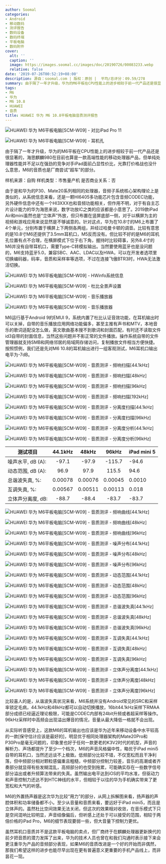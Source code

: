 ```yaml
---
author: Soomal
categories:
- Android
- 移动数码
- 测评报告
- 数码设备
- 数码终端
- 平板电脑
- 数码附件
cover:
  alt: ''
  caption: ''
  image: https://images.soomal.cc/images/doc/20190726/00083233.webp
  relative: false
date: '2019-07-26T00:52:19+08:00'
description: 源自：soomal.com | 版权：原创 |  平均/总评分：09.59/278
summary: 由于隔了一年才升级，华为的M6平板在CPU性能上的进步相较于前一代产品还是很显著的，海思麒麟980在目前也算是一款高端性能的移动处理器产品，但单纯处理器性能并不足以在强劲的竞争对手iPad面前凸显性价比，M6的音质也是厂商尝试“超车”的部分。
tags:
- M6
- 华为
- M6 10.8
- HUAWEI
- 音质
title: HUAWEI 华为 M6 10.8平板电脑音质测评报告
---
```


![HUAWEI 华为 M6平板电脑[SCM-W09] - 对比iPad Pro 11](https://images.soomal.cc/images/doc/20190717/00083084_01.webp)



![HUAWEI 华为 M6平板电脑[SCM-W09] - 耳机孔](https://images.soomal.cc/images/doc/20190717/00083097_01.webp)



由于隔了一年才升级，华为的M6平板在CPU性能上的进步相较于前一代产品还是很显著的，海思麒麟980在目前也算是一款高端性能的移动处理器产品，但单纯处理器性能并不足以在强劲的竞争对手iPad面前凸显性价比，光靠打价格战也没什么意思，M6的音质也是厂商尝试“超车”的部分。



样机来源：自购
样机类型：市售量产机
是否商业关系：否



由于是和华为的P30、Mate20系列相同的处理器，音频子系统核心架构理论上是类似的，从系统信息来看，还是一颗HI6405多功能芯片包含音频CODEC功能，另外硬件信息中还有一个HI3XXX也和音频功能相关，但作用不明，对于有自主芯片设计能力的华为海思来说，数字功放IC之类的应该都是小意思了。2019款iPad Air和mini虽然也是“立体声”外放，但只布置在竖屏底部一侧，对于以横屏为主的视频和游戏应用来说显然是不够诚意的。针对这点，华为在10.8寸的M6上布置了4个单元，分别布置于横屏上下两侧各两组，并经过哈曼卡顿的调音。比较有意思的是10.8寸M6还提供了3.5mm耳机口，M5反而没有。但比较不好的是M6的耳机孔位置有点不合理，在横屏模式下位于右下角，握持时比较碍事，另外8.4寸的M6并没有自带耳机口，需要Type-C转模拟输出。当然要使用蓝牙也是没问题的，M6支持蓝牙5.0，兼容SBC、AAC、LDAC以及HWA，可以在开发者选项里切换编码器，码率，音质和采样率等选项，不过在连接飞傲BTR3时，HWA无法激活切换。



![HUAWEI 华为 M6平板电脑[SCM-W09] - HWinfo系统信息](https://images.soomal.cc/images/doc/20190725/00083229_01.webp)



![HUAWEI 华为 M6平板电脑[SCM-W09] - 杜比全景声设置](https://images.soomal.cc/images/doc/20190725/00083230_01.webp)



![HUAWEI 华为 M6平板电脑[SCM-W09] - 音乐播放器](https://images.soomal.cc/images/doc/20190725/00083231_01.webp)



![HUAWEI 华为 M6平板电脑[SCM-W09] - 音乐播放器](https://images.soomal.cc/images/doc/20190725/00083232_01.webp)



M6运行基于Android 9的EMUI 9，系统内置了杜比认证音效功能，在耳机输出时可以关掉，自带的音乐播放应用网络功能偏多，甚至主推有声书和MTV，本地音乐的歌词适配没怎么做，英文歌曲基本搜不到歌词和封面匹配，有时还不读取文件id3自带的封面信息，当然这些问题并不影正常的文件播放。操作系统自带的文件管理器就支持SMB和网络邻居的局域网存储访问，复制播放文件相当方便快捷。按照惯例，我们还是先对M6 10.8的耳机输出进行一组客观测试，M6耳机口输出电平为-7dB。



![HUAWEI 华为 M6平板电脑[SCM-W09] - 音质测评 - 频响扫描[44.1kHz]](https://images.soomal.cc/images/doc/20190725/00083203_01.webp)



![HUAWEI 华为 M6平板电脑[SCM-W09] - 音质测评 - 频响扫描[48kHz]](https://images.soomal.cc/images/doc/20190725/00083204_01.webp)



![HUAWEI 华为 M6平板电脑[SCM-W09] - 音质测评 - 频响扫描[96kHz]](https://images.soomal.cc/images/doc/20190725/00083205_01.webp)



![HUAWEI 华为 M6平板电脑[SCM-W09] - 音质测评 - 频响扫描[192kHz]](https://images.soomal.cc/images/doc/20190725/00083206_01.webp)



![HUAWEI 华为 M6平板电脑[SCM-W09] - 音质测评 - 分离度扫描[44.1kHz]](https://images.soomal.cc/images/doc/20190725/00083207_01.webp)



![HUAWEI 华为 M6平板电脑[SCM-W09] - 音质测评 - 分离度扫描[96kHz]](https://images.soomal.cc/images/doc/20190725/00083208_01.webp)



![HUAWEI 华为 M6平板电脑[SCM-W09] - 音质测评 - 分离度分析[44.1kHz]](https://images.soomal.cc/images/doc/20190725/00083209_01.webp)



![HUAWEI 华为 M6平板电脑[SCM-W09] - 音质测评 - 分离度分析[96kHz]](https://images.soomal.cc/images/doc/20190725/00083210_01.webp)



| 测试项目 | 44.1kHz | 48kHz | 96kHz | iPad mini 5 |
| --- | :---: | :---: | :---: | --- |
| 噪声水平, dB (A): | -97.1 | -97.9 | -115.7 | -94.6 |
| 动态范围, dB (A): | 96.9 | 97.9 | 115.5 | 94.6 |
| 总谐波失真, %: | 0.00078 | 0.00076 | 0.00045 | 0.0010 |
| 互调失真, %: | 0.00567 | 0.00511 | 0.00113 | 0.018 |
| 立体声分离度, dB: | -88.7 | -88.4 | -83.7 | -83.7 |



![HUAWEI 华为 M6平板电脑[SCM-W09] - 音质测评 - 频响曲线[44.1kHz]](https://images.soomal.cc/images/doc/20190725/00083211_01.webp)



![HUAWEI 华为 M6平板电脑[SCM-W09] - 音质测评 - 频响曲线[48kHz]](https://images.soomal.cc/images/doc/20190725/00083212_01.webp)



![HUAWEI 华为 M6平板电脑[SCM-W09] - 音质测评 - 频响曲线[96kHz]](https://images.soomal.cc/images/doc/20190725/00083213_01.webp)



![HUAWEI 华为 M6平板电脑[SCM-W09] - 音质测评 - 噪声分布[44.1kHz]](https://images.soomal.cc/images/doc/20190725/00083214_01.webp)



![HUAWEI 华为 M6平板电脑[SCM-W09] - 音质测评 - 噪声分布[48kHz]](https://images.soomal.cc/images/doc/20190725/00083215_01.webp)



![HUAWEI 华为 M6平板电脑[SCM-W09] - 音质测评 - 噪声分布[96kHz]](https://images.soomal.cc/images/doc/20190725/00083216_01.webp)



![HUAWEI 华为 M6平板电脑[SCM-W09] - 音质测评 - 动态范围[44.1kHz]](https://images.soomal.cc/images/doc/20190725/00083217_01.webp)



![HUAWEI 华为 M6平板电脑[SCM-W09] - 音质测评 - 动态范围[48kHz]](https://images.soomal.cc/images/doc/20190725/00083218_01.webp)



![HUAWEI 华为 M6平板电脑[SCM-W09] - 音质测评 - 动态范围[96kHz]](https://images.soomal.cc/images/doc/20190725/00083219_01.webp)



![HUAWEI 华为 M6平板电脑[SCM-W09] - 音质测评 - 总谐波失真[44.1kHz]](https://images.soomal.cc/images/doc/20190725/00083220_01.webp)



![HUAWEI 华为 M6平板电脑[SCM-W09] - 音质测评 - 总谐波失真[48kHz]](https://images.soomal.cc/images/doc/20190725/00083221_01.webp)



![HUAWEI 华为 M6平板电脑[SCM-W09] - 音质测评 - 总谐波失真[96kHz]](https://images.soomal.cc/images/doc/20190725/00083222_01.webp)



![HUAWEI 华为 M6平板电脑[SCM-W09] - 音质测评 - 互调失真[44.1kHz]](https://images.soomal.cc/images/doc/20190725/00083223_01.webp)



![HUAWEI 华为 M6平板电脑[SCM-W09] - 音质测评 - 互调失真[48kHz]](https://images.soomal.cc/images/doc/20190725/00083224_01.webp)



![HUAWEI 华为 M6平板电脑[SCM-W09] - 音质测评 - 互调失真[96kHz]](https://images.soomal.cc/images/doc/20190725/00083225_01.webp)



![HUAWEI 华为 M6平板电脑[SCM-W09] - 音质测评 - 立体声分离度[44.1kHz]](https://images.soomal.cc/images/doc/20190725/00083226_01.webp)



![HUAWEI 华为 M6平板电脑[SCM-W09] - 音质测评 - 立体声分离度[48kHz]](https://images.soomal.cc/images/doc/20190725/00083227_01.webp)



![HUAWEI 华为 M6平板电脑[SCM-W09] - 音质测评 - 立体声分离度[96kHz]](https://images.soomal.cc/images/doc/20190725/00083228_01.webp)



比较喜人的是，从谐波失真状况来看，M6系统并没有Android常见的SRC和采样率锁定毛病，44.1kHz和48kHz都可以自动切换播放，16bit44.1kHz采样下RMAA部分成绩已经逼近理论极限，可能是CODEC内部有24bit升频或者超采样等操作。96kHz采样时中高频会出现溢出爆音的情况，音量从最大降低一格就不会出现。



从实际听音感受上，这款M6的耳机输出也应该是华为近年来移动设备中水平较高的一款[保守估计应该是最好的]，明显优于相同处理器架构的Mate20Pro和P30Pro是毫无问题的，印象里也好于任何一款更老的K3V2时代的机型，声音的解析力、声场都提升了至少一个档次，M6的声音风格偏中性，略优于iPad mini5自带的耳机口，当然还远谈不上极致。低频部分比较不错，不仅宽松而且干净利落，但中频部分相对颗粒感偏重且粗糙，中频部分控制力较差，音乐的高潮或者齐奏部分就显得有些发糊混乱，高频部分的也受到拖累，可能确实存在一些数字信号部分溢出或者升频算法带来的失真。虽然输出电平达到iOS的平均水准，但驱动力和声音控制力还达不到HTC神线的水平，但相较于以往的华为手机确实带来了更宽松和大气的听感。



M6的外置扬声器是这次华为比较“用力”的部分，从网上拆解图来看，扬声器的声腔体积和功率储备都不小。至少从音量和音质来看，要远好于iPad mini5，而且是立体声的。虽然杜比空间效果无法关闭，但这次的效果相对收敛，在音乐模式下只是空间混响比较明显，声音结像偏后，但听感上还处于可以接受的范围，相较于两倍价格的iPad Pro，M6的细节表现要弱一些，但大音量下控制力更优。



虽然耳机口音质并不是这款平板电脑的卖点，但厂商终于在麒麟处理器更新换代的前夕把音质的潜力发挥了出来，华为的技术人员也曾在和我们沟通时表示接下来会更注重华为产品的音频部分表现，如果M6的音质改进是一个好的开始而非偶然，那我们希望这样的进步也能尽早出现在更有普遍意义更重要的手机产品线上，而非昙花一现。